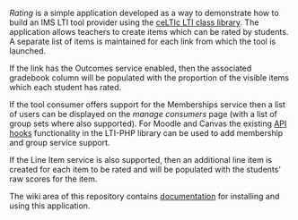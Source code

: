 *Rating* is a simple application developed as a way to demonstrate how to build an IMS LTI tool provider using the [ceLTIc LTI class library](https://github.com/celtic-project/LTI-PHP). The application allows teachers to create items which can be rated by students. A separate list of items is maintained for each link from which the tool is launched.

If the link has the Outcomes service enabled, then the associated gradebook column will be populated with the proportion of the visible items which each student has rated.

If the tool consumer offers support for the Memberships service then a list of users can be displayed on the *manage consumers* page (with a list of group sets where also supported).  For Moodle and Canvas the existing [API hooks](https://github.com/celtic-project/LTI-PHP/wiki/API-hooks) functionality in the LTI-PHP library can be used to add membership and group service support.

If the Line Item service is also supported, then an additional line item is created for each item to be rated and will be populated with the students' raw scores for the item.

The wiki area of this repository contains [documentation](https://github.com/celtic-project/Rating-PHP/wiki) for installing and using this application.

